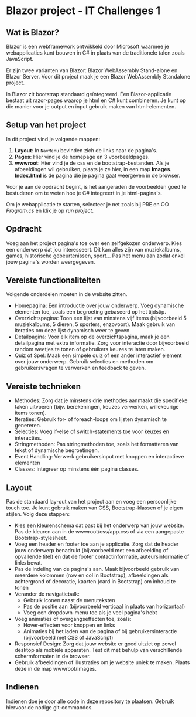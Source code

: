# Blazor project - IT Challenges 1

## Wat is Blazor?
Blazor is een webframework ontwikkeld door Microsoft waarmee je webapplicaties kunt bouwen in C# in plaats van de traditionele talen zoals JavaScript. 

Er zijn twee varianten van Blazor: Blazor WebAssembly Stand-alone en Blazor Server. Voor dit project maak je een Blazor WebAssembly Standalone project.

In Blazor zit bootstrap standaard geïntegreerd. Een Blazor-applicatie bestaat uit razor-pages waarop je html en C# kunt combineren. Je kunt op die manier voor je output en input gebruik maken van html-elementen. 

## Setup van het project
In dit project vind je volgende mappen:
1. **Layout**: In `NavMenu` bevinden zich de links naar de pagina's.
2. **Pages**: Hier vind je de homepage en 3 voorbeeldpages.
3. **wwwroot**: Hier vind je de css en de bootstrap-bestanden. Als je afbeeldingen wil gebruiken, plaats je ze hier, in een map **Images**. **Index.html** is de pagina die je pagina gaat weergeven in de browser.

Voor je aan de opdracht begint, is het aangeraden de voorbeelden goed te bestuderen om te weten hoe je C# integreert in je html-pagina's.

Om je webapplicatie te starten, selecteer je net zoals bij PRE en OO *Program.cs* en klik je op *run project*.

## Opdracht
Voeg aan het project pagina's toe over een zelfgekozen onderwerp. Kies een onderwerp dat jou interesseert. Dit kan alles zijn van muziekalbums, games, historische gebeurtenissen, sport... Pas het menu aan zodat enkel jouw pagina's worden weergegeven.

## Vereiste functionaliteiten
Volgende onderdelen moeten in de website zitten.
- Homepagina: Een introductie over jouw onderwerp. Voeg dynamische elementen toe, zoals een begroeting gebaseerd op het tijdstip.
- Overzichtspagina: Toon een lijst van minstens vijf items (bijvoorbeeld 5 muziekalbums, 5 dieren, 5 sporters, enzovoort). Maak gebruik van iteraties om deze lijst dynamisch weer te geven.
- Detailpagina: Voor elk item op de overzichtspagina, maak je een detailpagina met extra informatie. Zorg voor interactie door bijvoorbeeld random weetjes te tonen of gebruikers keuzes te laten maken.
- Quiz of Spel: Maak een simpele quiz of een ander interactief element over jouw onderwerp. Gebruik selecties en methoden om gebruikersvragen te verwerken en feedback te geven.

## Vereiste technieken
- Methodes: Zorg dat je minstens drie methodes aanmaakt die specifieke taken uitvoeren (bijv. berekeningen, keuzes verwerken, willekeurige items tonen).
- Iteraties: Gebruik for- of foreach-loops om lijsten dynamisch te genereren.
- Selecties: Voeg if-else of switch-statements toe voor keuzes en interacties.
- Stringmethoden: Pas stringmethoden toe, zoals het formatteren van tekst of dynamische begroetingen.
- Event Handling: Verwerk gebruikersinput met knoppen en interactieve elementen
- Classes: integreer op minstens één pagina classes.

## Layout
Pas de standaard lay-out van het project aan en voeg een persoonlijke touch toe. Je kunt gebruik maken van CSS, Bootstrap-klassen of je eigen stijlen. Volg deze stappen:
- Kies een kleurenschema dat past bij het onderwerp van jouw website. Pas de kleuren aan in de wwwroot/css/app.css of via een aangepaste Bootstrap-stylesheet. 
- Voeg een header en footer toe aan je applicatie. Zorg dat de header jouw onderwerp benadrukt (bijvoorbeeld met een afbeelding of opvallende titel) en dat de footer contactinformatie, auteursinformatie of links bevat.
- Pas de indeling van de pagina's aan. Maak bijvoorbeeld gebruik van meerdere kolommen (row en col in Bootstrap), afbeeldingen als achtergrond of decoratie, kaarten (card in Bootstrap) om inhoud te tonen
- Verander de navigatiebalk: 
    - Gebruik iconen naast de menuteksten
    - Pas de positie aan (bijvoorbeeld verticaal in plaats van horizontaal)
    - Voeg een dropdown-menu toe als je veel pagina's hebt
- Voeg animaties of overgangseffecten toe, zoals:
    - Hover-effecten voor knoppen en links
    - Animaties bij het laden van de pagina of bij gebruikersinteractie (bijvoorbeeld met CSS of JavaScript)
- Responsief Design: Zorg dat jouw website er goed uitziet op zowel desktop als mobiele apparaten. Test dit met behulp van verschillende schermformaten in de browser.
- Gebruik afbeeldingen of illustraties om je website uniek te maken. Plaats deze in de map wwwroot/Images.

## Indienen
Indienen doe je door alle code in deze repository te plaatsen. Gebruik hiervoor de nodige git-commandos.

